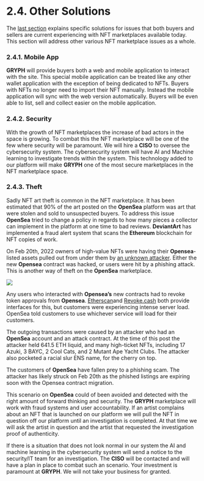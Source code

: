 # 2.4. Other Solutions

The [last section](2.3.-for-buyers-and-sellers.md) explains specific solutions for issues that both buyers and sellers are current experiencing with NFT marketplaces available today. This section will address other various NFT marketplace issues as a whole.

### 2.4.1. Mobile App

**GRYPH** will provide buyers both a web and mobile application to interact with the site. This special mobile application can be treated like any other wallet application with the exception of being dedicated to NFTs. Buyers with NFTs no longer need to import their NFT manually. Instead the mobile application will sync with the web version automatically. Buyers will be even able to list, sell and collect easier on the mobile application.

### 2.4.2. Security

With the growth of NFT marketplaces the increase of bad actors in the space is growing. To combat this the NFT marketplace will be one of the few where security will be paramount. We will hire a **CISO** to oversee the cybersecurity system. The cybersecurity system will have AI and Machine learning to investigate trends within the system. This technology added to our platform will make **GRYPH** one of the most secure marketplaces in the NFT marketplace space.

### 2.4.3. Theft

Sadly NFT art theft is common in the NFT marketplace. It has been estimated that 90% of the art posted on the **OpenSea** platform was art that were stolen and sold to unsuspected buyers. To address this issue **OpenSea** tried to change a policy in regards to how many pieces a collector can implement in the platform at one time to bad reviews. **DeviantArt** has implemented a fraud alert system that scans the **Ethereum** blockchain for NFT copies of work.

On Feb 20th, 2022 owners of high-value NFTs were having their **Opensea**-listed assets pulled out from under them by [an unknown attacker](https://etherscan.io/address/0x3E0DeFb880cd8e163baD68ABe66437f99A7A8A74). Either the new **Opensea** contract was hacked, or users were hit by a phishing attack. This is another way of theft on the **OpenSea** marketplace.

![](https://secureservercdn.net/198.71.233.52/ox3.24e.myftpupload.com/wp-content/uploads/2022/02/image-47.png)

Any users who interacted with **Opensea’s** new contracts had to revoke token approvals from **Opensea**. [Etherscan](https://etherscan.io/tokenapprovalchecker)and [Revoke.cash](https://revoke.cash) both provide interfaces for this, but customers were experiencing intense server load. OpenSea told customers to use whichever service will load for their customers.

The outgoing transactions were caused by an attacker who had an **OpenSea** account and an attack contract. At the time of this post the attacker held 641.5 ETH liquid, and many high-ticket NFTs, including 17 Azuki, 3 BAYC, 2 Cool Cats, and 2 Mutant Ape Yacht Clubs. The attacker also pocketed a racial slur ENS name, for the cherry on top.

The customers of **OpenSea** have fallen prey to a phishing scam. The attacker has likely struck on Feb 20th as the phished listings are expiring soon with the Opensea contract migration.

This scenario on **OpenSea** could of been avoided and detected with the right amount of forward thinking and security. The **GRYPH** marketplace will work with fraud systems and user accountability. If an artist complains about an NFT that is launched on our platform we will pull the NFT in question off our platform until an investigation is completed. At that time we will ask the artist in question and the artist that requested the investigation proof of authenticity.

If there is a situation that does not look normal in our system the AI and machine learning in the cybersecurity system will send a notice to the security/IT team for an investigation. The **CISO** will be contacted and will have a plan in place to combat such an scenario. Your investment is paramount at **GRYPH**. We will not take your business for granted.
